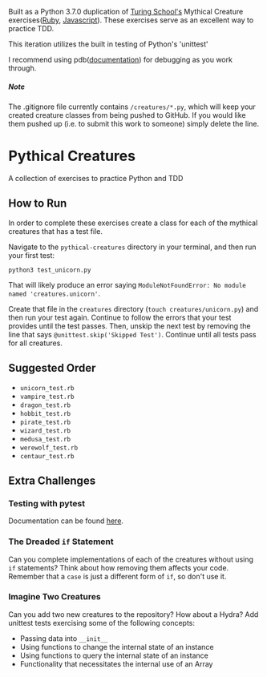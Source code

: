 Built as a Python 3.7.0 duplication of [Turing School's](https://github.com/turingschool) Mythical Creature exercises([Ruby](https://github.com/turingschool/ruby-exercises/tree/master/mythical-creatures), [Javascript](https://github.com/turingschool-examples/javascript-foundations/tree/master/mythical-creatures)). These exercises serve as an excellent way to practice TDD.

This iteration utilizes the built in testing of Python's 'unittest'

I recommend using pdb([documentation](https://docs.python.org/3/library/pdb.html)) for debugging as you work through.

##### Note
The .gitignore file currently contains `/creatures/*.py`, which will keep your created creature classes from being pushed to GitHub. If you would like them pushed up (i.e. to submit this work to someone) simply delete the line. 

# Pythical Creatures

A collection of exercises to practice Python and TDD

## How to Run

In order to complete these exercises create a class for each of the mythical creatures that has a test file.

Navigate to the `pythical-creatures` directory in your terminal, and then run your first test:

```
python3 test_unicorn.py
```

That will likely produce an error saying `ModuleNotFoundError: No module named 'creatures.unicorn'`.

Create that file in the `creatures` directory (`touch creatures/unicorn.py`) and then run your test again. Continue to follow the errors that your test provides until the test passes. Then, unskip the next test by removing the line that says `@unittest.skip('Skipped Test')`. Continue until all tests pass for all creatures.

## Suggested Order

* `unicorn_test.rb`
* `vampire_test.rb`
* `dragon_test.rb`
* `hobbit_test.rb`
* `pirate_test.rb`
* `wizard_test.rb`
* `medusa_test.rb`
* `werewolf_test.rb`
* `centaur_test.rb`

## Extra Challenges

### Testing with pytest

Documentation can be found [here](https://docs.pytest.org/en/latest/announce/release-3.7.0.html).

### The Dreaded `if` Statement

Can you complete implementations of each of the creatures without using `if`
statements? Think about how removing them affects your code. Remember that
a `case` is just a different form of `if`, so don't use it.

### Imagine Two Creatures

Can you add two new creatures to the repository? How about a Hydra? Add unittest
tests exercising some of the following concepts:

* Passing data into `__init__`
* Using functions to change the internal state of an instance
* Using functions to query the internal state of an instance
* Functionality that necessitates the internal use of an Array
